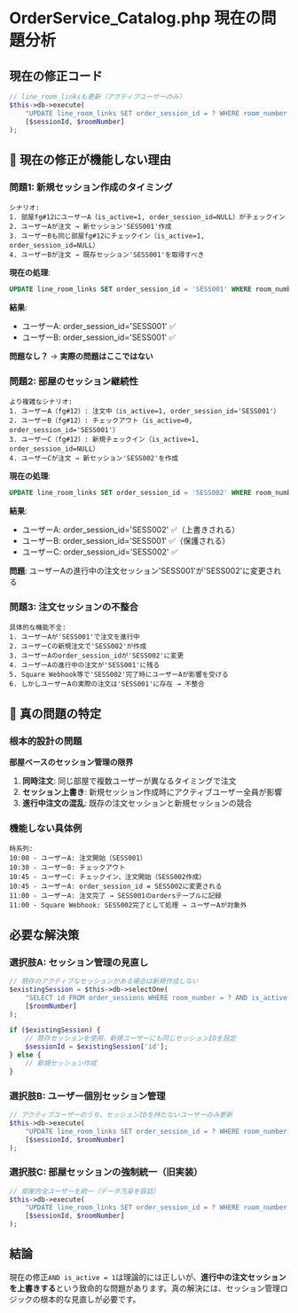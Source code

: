 # OrderService_Catalog.php 現在の問題分析

## 現在の修正コード
```php
// line_room_linksも更新（アクティブユーザーのみ）
$this->db->execute(
    "UPDATE line_room_links SET order_session_id = ? WHERE room_number = ? AND is_active = 1",
    [$sessionId, $roomNumber]
);
```

## 🚨 現在の修正が機能しない理由

### 問題1: 新規セッション作成のタイミング
```
シナリオ:
1. 部屋fg#12にユーザーA（is_active=1, order_session_id=NULL）がチェックイン
2. ユーザーAが注文 → 新セッション'SESS001'作成
3. ユーザーBも同じ部屋fg#12にチェックイン（is_active=1, order_session_id=NULL）
4. ユーザーBが注文 → 既存セッション'SESS001'を取得すべき
```

**現在の処理**:
```sql
UPDATE line_room_links SET order_session_id = 'SESS001' WHERE room_number = 'fg#12' AND is_active = 1
```

**結果**:
- ユーザーA: order_session_id='SESS001' ✅
- ユーザーB: order_session_id='SESS001' ✅

**問題なし？** → **実際の問題はここではない**

### 問題2: 部屋のセッション継続性
```
より複雑なシナリオ:
1. ユーザーA（fg#12）: 注文中（is_active=1, order_session_id='SESS001'）
2. ユーザーB（fg#12）: チェックアウト（is_active=0, order_session_id='SESS001'）
3. ユーザーC（fg#12）: 新規チェックイン（is_active=1, order_session_id=NULL）
4. ユーザーCが注文 → 新セッション'SESS002'を作成
```

**現在の処理**:
```sql
UPDATE line_room_links SET order_session_id = 'SESS002' WHERE room_number = 'fg#12' AND is_active = 1
```

**結果**:
- ユーザーA: order_session_id='SESS002' ✅（上書きされる）
- ユーザーB: order_session_id='SESS001' ✅（保護される）
- ユーザーC: order_session_id='SESS002' ✅

**問題**: ユーザーAの進行中の注文セッション'SESS001'が'SESS002'に変更される

### 問題3: 注文セッションの不整合
```
具体的な機能不全:
1. ユーザーAが'SESS001'で注文を進行中
2. ユーザーCの新規注文で'SESS002'が作成
3. ユーザーAのorder_session_idが'SESS002'に変更
4. ユーザーAの進行中の注文が'SESS001'に残る
5. Square Webhook等で'SESS002'完了時にユーザーAが影響を受ける
6. しかしユーザーAの実際の注文は'SESS001'に存在 → 不整合
```

## 🎯 真の問題の特定

### 根本的設計の問題
**部屋ベースのセッション管理の限界**

1. **同時注文**: 同じ部屋で複数ユーザーが異なるタイミングで注文
2. **セッション上書き**: 新規セッション作成時にアクティブユーザー全員が影響
3. **進行中注文の混乱**: 既存の注文セッションと新規セッションの競合

### 機能しない具体例
```
時系列:
10:00 - ユーザーA: 注文開始（SESS001）
10:30 - ユーザーB: チェックアウト
10:45 - ユーザーC: チェックイン、注文開始（SESS002作成）
10:45 - ユーザーA: order_session_id = SESS002に変更される
11:00 - ユーザーA: 注文完了 → SESS001のordersテーブルに記録
11:00 - Square Webhook: SESS002完了として処理 → ユーザーAが対象外
```

## 必要な解決策

### 選択肢A: セッション管理の見直し
```php
// 既存のアクティブなセッションがある場合は新規作成しない
$existingSession = $this->db->selectOne(
    "SELECT id FROM order_sessions WHERE room_number = ? AND is_active = 1 ORDER BY created_at DESC LIMIT 1",
    [$roomNumber]
);

if ($existingSession) {
    // 既存セッションを使用、新規ユーザーにも同じセッションIDを設定
    $sessionId = $existingSession['id'];
} else {
    // 新規セッション作成
}
```

### 選択肢B: ユーザー個別セッション管理
```php
// アクティブユーザーのうち、セッションIDを持たないユーザーのみ更新
$this->db->execute(
    "UPDATE line_room_links SET order_session_id = ? WHERE room_number = ? AND is_active = 1 AND order_session_id IS NULL",
    [$sessionId, $roomNumber]
);
```

### 選択肢C: 部屋セッションの強制統一（旧実装）
```php
// 部屋内全ユーザーを統一（データ汚染を容認）
$this->db->execute(
    "UPDATE line_room_links SET order_session_id = ? WHERE room_number = ?",
    [$sessionId, $roomNumber]
);
```

## 結論

現在の修正`AND is_active = 1`は理論的には正しいが、**進行中の注文セッションを上書きする**という致命的な問題があります。真の解決には、セッション管理ロジックの根本的な見直しが必要です。 